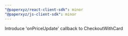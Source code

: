 ```yaml
---
"@paperxyz/react-client-sdk": minor
"@paperxyz/js-client-sdk": minor
---
```


Introduce 'onPriceUpdate' callback to CheckoutWithCard
